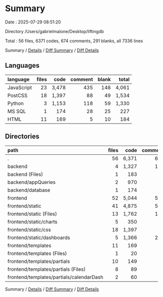 # Summary

Date : 2025-07-29 08:51:20

Directory /Users/gabrielmalone/Desktop/liftingdb

Total : 56 files,  6371 codes, 674 comments, 291 blanks, all 7336 lines

Summary / [Details](details.md) / [Diff Summary](diff.md) / [Diff Details](diff-details.md)

## Languages
| language | files | code | comment | blank | total |
| :--- | ---: | ---: | ---: | ---: | ---: |
| JavaScript | 23 | 3,478 | 435 | 148 | 4,061 |
| PostCSS | 18 | 1,397 | 88 | 49 | 1,534 |
| Python | 3 | 1,153 | 118 | 59 | 1,330 |
| MS SQL | 1 | 174 | 28 | 25 | 227 |
| HTML | 11 | 169 | 5 | 10 | 184 |

## Directories
| path | files | code | comment | blank | total |
| :--- | ---: | ---: | ---: | ---: | ---: |
| . | 56 | 6,371 | 674 | 291 | 7,336 |
| backend | 4 | 1,327 | 146 | 84 | 1,557 |
| backend (Files) | 1 | 183 | 27 | 27 | 237 |
| backend/appQueries | 2 | 970 | 91 | 32 | 1,093 |
| backend/database | 1 | 174 | 28 | 25 | 227 |
| frontend | 52 | 5,044 | 528 | 207 | 5,779 |
| frontend/static | 41 | 4,875 | 523 | 197 | 5,595 |
| frontend/static (Files) | 13 | 1,762 | 109 | 61 | 1,932 |
| frontend/static/charts | 5 | 350 | 66 | 25 | 441 |
| frontend/static/css | 18 | 1,397 | 88 | 49 | 1,534 |
| frontend/static/dashboards | 5 | 1,366 | 260 | 62 | 1,688 |
| frontend/templates | 11 | 169 | 5 | 10 | 184 |
| frontend/templates (Files) | 1 | 20 | 0 | 1 | 21 |
| frontend/templates/partials | 10 | 149 | 5 | 9 | 163 |
| frontend/templates/partials (Files) | 8 | 89 | 5 | 5 | 99 |
| frontend/templates/partials/calendarDash | 2 | 60 | 0 | 4 | 64 |

Summary / [Details](details.md) / [Diff Summary](diff.md) / [Diff Details](diff-details.md)